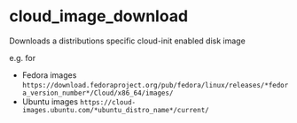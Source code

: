 # cloud_image_download

Downloads a distributions specific cloud-init enabled disk image

e.g. for

* Fedora images `https://download.fedoraproject.org/pub/fedora/linux/releases/*fedora_version_number*/Cloud/x86_64/images/`
* Ubuntu images `https://cloud-images.ubuntu.com/*ubuntu_distro_name*/current/`

